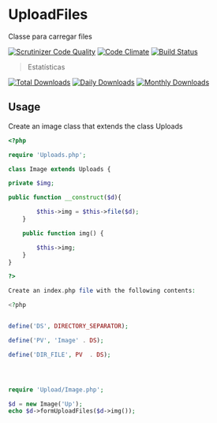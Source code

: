 # UploadFiles
Classe para carregar files 

[![Scrutinizer Code Quality](https://scrutinizer-ci.com/g/apweb/uploadflies/badges/quality-score.png?b=master)](https://scrutinizer-ci.com/g/apweb/uploadflies/?branch=master)
[![Code Climate](https://codeclimate.com/github/apweb/uploadflies/badges/gpa.svg)](https://codeclimate.com/github/apweb/uploadflies)
[![Build Status](https://travis-ci.org/apweb/uploadflies.svg?branch=master)](https://travis-ci.org/apweb/uploadflies)

> Estatísticas

[![Total Downloads](https://poser.pugx.org/preetender/routing/downloads)](https://packagist.org/packages/apweb/uploadflies)
[![Daily Downloads](https://poser.pugx.org/apweb/uploadflies/d/daily)](https://packagist.org/packages/apweb/uploadflies)
[![Monthly Downloads](https://poser.pugx.org/apweb/uploadflies/d/monthly)](https://packagist.org/packages/apweb/uploadflies)


## Usage

Create an image class that extends the class Uploads

```php
<?php

require 'Uploads.php';

class Image extends Uploads {

private $img;

public function __construct($d){

		$this->img = $this->file($d);
	}

	public function img() {

		$this->img;
	}
}

?>

Create an index.php file with the following contents:

<?php


define('DS', DIRECTORY_SEPARATOR);

define('PV', 'Image' . DS);

define('DIR_FILE', PV  . DS);




require 'Upload/Image.php';

$d = new Image('Up');
echo $d->formUploadFiles($d->img());







